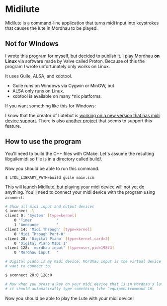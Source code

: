 # Midilute

Midilute is a command-line application that turns midi input into keystrokes
that causes the lute in Mordhau to be played.

## Not for Windows

I wrote this program for myself, but decided to publish it. I play Mordhau **on
Linux** via software made by Valve called Proton. Because of this the program I
wrote unfortunately only works on Linux.

It uses Guile, ALSA, and xdotool.

* Guile runs on Windows via Cygwin or MinGW, but 
* ALSA only runs on Linux.
* xdotool is available on many \*nix platforms.

If you want something like this for Windows:

I know that the creator of Lutebot is [working on a new version that has midi device support](https://mordhau.com/forum/topic/13519/mordhau-lute-bot/?page=10#c182).
There is also [another project](https://github.com/Pygex/LuteController) that seems to support this feature.

## How to use the program

You'll need to build the C++ files with CMake. Let's assume the resulting
libguilemidi.so file is in a directory called build/.

Now you should be able to run this command.

```
$ LTDL_LIBRARY_PATH=build guile main.scm
```

This will launch Midilute, but playing your midi device will not yet do
anything. You'll need to connect your midi device with the program using
`aconnect`.

```sh
# Show all midi input and output devices
$ aconnect -l
client 0: 'System' [type=kernel]
    0 'Timer           '
    1 'Announce        '
client 14: 'Midi Through' [type=kernel]
    0 'Midi Through Port-0'
client 28: 'Digital Piano' [type=kernel,card=3]
    0 'Digital Piano MIDI 1'
client 128: 'mordhau input' [type=user,pid=19573]
    0 'Mordhau input   '

# Digital piano is my midi device, Mordhau input is the virtual device that we
# want to connect to.

$ aconnect 28:0 128:0

# Now when you press a key on your midi device that is in Mordhau's lute range
# it should automatically type something like `equipmentcommand 16.
```

Now you should be able to play the Lute with your midi device!
